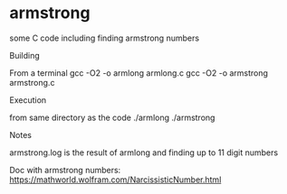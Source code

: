 # armstrong

some C code including finding armstrong numbers

Building

From a terminal
gcc -O2 -o armlong armlong.c
gcc -O2 -o armstrong armstrong.c

Execution

from same directory as the code
./armlong
./armstrong

Notes

armstrong.log is the result of armlong and finding up to 11 digit numbers

Doc with armstrong numbers: https://mathworld.wolfram.com/NarcissisticNumber.html
